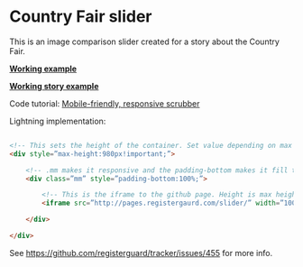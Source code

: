 # Country Fair slider

This is an image comparison slider created for a story about the Country Fair.

**[Working example](http://pages.registerguard.com/slider/)**

**[Working story example](http://registerguard.com/rg/staging/31724631-110/fair-bob-indya-oregon-says.html.csp)**

Code tutorial: [Mobile-friendly, responsive scrubber](http://demosthenes.info/blog/842/A-Mobile-Ready-Before-And-After-Image-Comparison-UI)

Lightning implementation:

```html

<!-- This sets the height of the container. Set value depending on max height of image. -->
<div style=”max-height:980px!important;”>

    <!-- .mm makes it responsive and the padding-bottom makes it fill the full image -->
    <div class=”mm” style=”padding-bottom:100%;”>

        <!-- This is the iframe to the github page. Height is max height -->
        <iframe src=”http://pages.registergaurd.com/slider/” width=”100%” height=”980” frameBorder=”0” scrolling=”no”></iframe>

    </div>

</div>

```

See https://github.com/registerguard/tracker/issues/455 for more info.